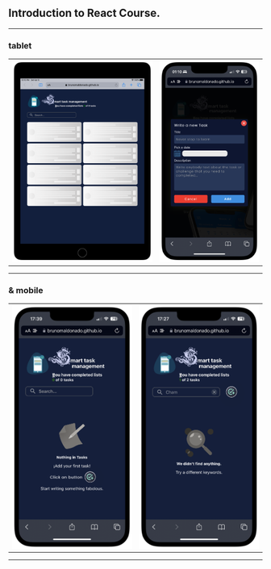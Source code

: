## Introduction to React Course.

------------
### tablet

<!-- <div align="center">
  <img src="./src/assets/loading.PNG" alt="loading">
</div> -->
<table>
  <tr>
    <td valign="top"><img src="./src/assets/loading.PNG" alt="loading"></td>
    <td valign="top"><img src="./src/assets/addtask.PNG" alt="start new task"></td>
  </tr>
</table>
<!-- <div align="center" display='flex'>
  <div style="display: flex;">
  <img src="./src/assets/loading.PNG" alt="loading">
  <img src="./src/assets/addtask.PNG" alt="loading">
  </div>
</div> -->

------------
### & mobile

<table>
  <tr>
    <td valign="top"><img src="./src/assets/startAdd.PNG" alt="add new task"></td>
    <td valign="top"><img src="./src/assets/noFound.PNG" alt="no result faound"></td>
  </tr>
</table>

------------
